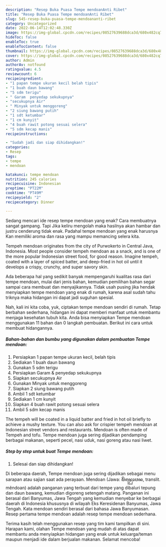 ```yaml
---
description: "Resep Buka Puasa Tempe mendoanAnti Ribet"
title: "Resep Buka Puasa Tempe mendoanAnti Ribet"
slug: 545-resep-buka-puasa-tempe-mendoananti-ribet
category: Uncategorized
date: 2022-06-14T12:02:48.330Z
image: https://img-global.cpcdn.com/recipes/08527639688dca3d/680x482cq70/tempe-mendoan-foto-resep-utama.jpg
hideToc: false
enableToc: true
enableTocContent: false
thumbnail: https://img-global.cpcdn.com/recipes/08527639688dca3d/680x482cq70/tempe-mendoan-foto-resep-utama.jpg
cover: https://img-global.cpcdn.com/recipes/08527639688dca3d/680x482cq70/tempe-mendoan-foto-resep-utama.jpg
author: Admin
authorAv: notfound
ratingvalue: 4.5
reviewcount: 6
recipeingredient:
- "1 papan tempe ukuran kecil belah tipis"
- "1 buah daun bawang"
- "5 sdm terigu"
- " Garam  penyedap sekukupnya"
- "secukupnya Air"
- " Minyak untuk menggoreng"
- "2 siung bawang putih"
- "1 sdt ketumbar"
- "1 cm kunyit"
- "4 buah rawit potong sesuai selera"
- "5 sdm kecap manis"
recipeinstructions:

- "Sudah jadi dan siap dihidangkan!"
categories:
- Resep
tags:
- tempe
- mendoan

katakunci: tempe mendoan 
nutrition: 245 calories
recipecuisine: Indonesian
preptime: "PT22M"
cooktime: "PT49M"
recipeyield: "2"
recipecategory: Dinner

---
```



Sedang mencari ide resep tempe mendoan yang enak? Cara membuatnya sangat gampang. Tapi Jika keliru mengolah maka hasilnya akan hambar dan justru cenderung tidak enak. Padahal tempe mendoan yang enak harusnya Kan memiliki aroma dan rasa yang mampu memancing selera kita.


Tempeh mendoan originates from the city of Purwokerto in Central Java, Indonesia. Most people consider tempeh mendoan as a snack, and is one of the more popular Indonesian street food, for good reason. Imagine tempeh, coated with a layer of spiced batter, and deep-fried in hot oil until it develops a crispy, crunchy, and super savory skin.

Ada beberapa hal yang sedikit banyak mempengaruhi kualitas rasa dari tempe mendoan, mulai dari jenis bahan, kemudian pemilihan bahan segar sampai cara membuat dan menyajikannya. Tidak usah pusing jika hendak menyiapkan tempe mendoan yang enak di rumah, karena asal sudah tahu triknya maka hidangan ini dapat jadi suguhan spesial.


Nah, kali ini kita coba, yuk, ciptakan tempe mendoan sendiri di rumah. Tetap berbahan sederhana, hidangan ini dapat memberi manfaat untuk membantu menjaga kesehatan tubuh kita. Anda bisa menyiapkan Tempe mendoan menggunakan 11 bahan dan 0 langkah pembuatan. Berikut ini cara untuk membuat hidangannya.

<!--inarticleads1-->

##### Bahan-bahan dan bumbu yang digunakan dalam pembuatan Tempe mendoan:

1. Persiapkan 1 papan tempe ukuran kecil, belah tipis
1. Sediakan 1 buah daun bawang
1. Gunakan 5 sdm terigu
1. Persiapkan  Garam &amp; penyedap sekukupnya
1. Siapkan secukupnya Air
1. Gunakan  Minyak untuk menggoreng
1. Siapkan 2 siung bawang putih
1. Ambil 1 sdt ketumbar
1. Sediakan 1 cm kunyit
1. Siapkan 4 buah rawit potong sesuai selera
1. Ambil 5 sdm kecap manis


The tempeh will be coated in a liquid batter and fried in hot oil briefly to achieve a mushy texture. You can also ask for crispier tempeh mendoan at Indonesian street vendors and restaurants. Mendoan is often made of Tempeh and tofu. Tempe mendoan juga sering dijadikan pendamping berbagai makanan, seperti pecel, nasi uduk, nasi goreng atau nasi liwet. 

<!--inarticleads2-->

##### Step by step untuk buat Tempe mendoan:


1. Selesai dan siap dihidangkan!

Di beberapa daerah, Tempe mendoan juga sering dijadikan sebagai menu sarapan atau sajian saat ada perayaan. Mendoan (Jawa: ꦩꦼꦤ꧀ꦝꦺꦴꦮꦤ, translit. mêndoan) adalah panganan yang terbuat dari tempe yang dibaluri tepung dan daun bawang, kemudian digoreng setengah matang. Panganan ini berasal dari Banyumas, Jawa Tengah yang kemudian menyebar ke berbagai daerah di Indonesia khususnya di wilayah Eks Keresidenan Banyumas, Jawa Tengah. Kata mendoan sendiri berasal dari bahasa Jawa Banyumasan. Resep pertama tempe mendoan adalah resep tempe mendoan sederhana. 

Terima kasih telah menggunakan resep yang tim kami tampilkan di sini. Harapan kami, olahan Tempe mendoan yang mudah di atas dapat membantu anda menyiapkan hidangan yang enak untuk keluarga/teman maupun menjadi ide dalam berjualan makanan. Selamat mencoba!

